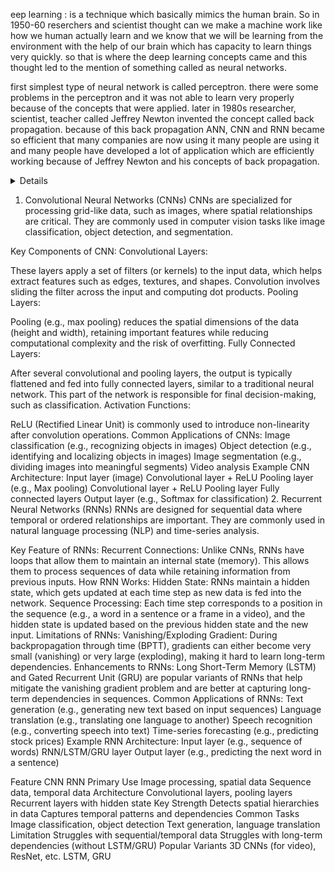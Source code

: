eep learning : is a technique which basically mimics the human brain. So in 1950-60 reserchers and scientist thought can we make a machine work like how we human actually learn and we know that we will be learning from the environment with the help of our brain which has capacity to learn things very quickly. so that is where the deep learning concepts came and this thought led to the mention of something called as neural networks.

first simplest type of neural network is called perceptron. there were some problems in the perceptron and it was not able to learn very properly because of the concepts that were applied. later in 1980s researcher, scientist, teacher called Jeffrey Newton invented the concept called back propagation. because of this back propagation ANN, CNN and RNN became so efficient that many companies are now using it many people are using it and many people have developed a lot of application which are efficiently working because of Jeffrey Newton and his concepts of back propagation.
<details>
Backpropagation is a fundamental algorithm used in the training of neural networks, especially in deep learning models. It works by calculating the gradient of the loss function (the difference between predicted and actual values) with respect to the weights of the network and adjusting those weights to minimize the loss.

How Backpropagation Works:
Forward Pass:

Input data passes through the neural network layer by layer.
The output is computed based on the current weights and biases.
Loss Calculation:

The difference between the predicted output and the actual (true) output is computed using a loss function (e.g., Mean Squared Error for regression, Cross-Entropy for classification).
Backward Pass (Backpropagation):

The error is propagated back through the network, layer by layer, in reverse order.
Gradients of the loss function with respect to each weight are calculated using the chain rule of calculus.
Each weight is updated by a small step in the direction that reduces the loss, usually using a technique like gradient descent.
Weight Update:

The weights are adjusted to reduce the error.
This process continues iteratively over many cycles (epochs), and over time, the model improves its accuracy by minimizing the loss.
Key Concepts:
Activation Function: This function (like ReLU, Sigmoid, or Tanh) introduces non-linearity into the network and is essential for learning complex patterns.
Gradient Descent: A common optimization algorithm used in backpropagation to minimize the loss function. Variations like stochastic gradient descent (SGD), mini-batch gradient descent, and Adam are used to improve performance.
Learning Rate: A hyperparameter that controls how much to adjust the weights with each iteration.
</details>

1. Convolutional Neural Networks (CNNs)
CNNs are specialized for processing grid-like data, such as images, where spatial relationships are critical. They are commonly used in computer vision tasks like image classification, object detection, and segmentation.

Key Components of CNN:
Convolutional Layers:

These layers apply a set of filters (or kernels) to the input data, which helps extract features such as edges, textures, and shapes.
Convolution involves sliding the filter across the input and computing dot products.
Pooling Layers:

Pooling (e.g., max pooling) reduces the spatial dimensions of the data (height and width), retaining important features while reducing computational complexity and the risk of overfitting.
Fully Connected Layers:

After several convolutional and pooling layers, the output is typically flattened and fed into fully connected layers, similar to a traditional neural network.
This part of the network is responsible for final decision-making, such as classification.
Activation Functions:

ReLU (Rectified Linear Unit) is commonly used to introduce non-linearity after convolution operations.
Common Applications of CNNs:
Image classification (e.g., recognizing objects in images)
Object detection (e.g., identifying and localizing objects in images)
Image segmentation (e.g., dividing images into meaningful segments)
Video analysis
Example CNN Architecture:
Input layer (image)
Convolutional layer + ReLU
Pooling layer (e.g., Max pooling)
Convolutional layer + ReLU
Pooling layer
Fully connected layers
Output layer (e.g., Softmax for classification)
2. Recurrent Neural Networks (RNNs)
RNNs are designed for sequential data where temporal or ordered relationships are important. They are commonly used in natural language processing (NLP) and time-series analysis.

Key Feature of RNNs:
Recurrent Connections: Unlike CNNs, RNNs have loops that allow them to maintain an internal state (memory). This allows them to process sequences of data while retaining information from previous inputs.
How RNN Works:
Hidden State: RNNs maintain a hidden state, which gets updated at each time step as new data is fed into the network.
Sequence Processing: Each time step corresponds to a position in the sequence (e.g., a word in a sentence or a frame in a video), and the hidden state is updated based on the previous hidden state and the new input.
Limitations of RNNs:
Vanishing/Exploding Gradient: During backpropagation through time (BPTT), gradients can either become very small (vanishing) or very large (exploding), making it hard to learn long-term dependencies.
Enhancements to RNNs:
Long Short-Term Memory (LSTM) and Gated Recurrent Unit (GRU) are popular variants of RNNs that help mitigate the vanishing gradient problem and are better at capturing long-term dependencies in sequences.
Common Applications of RNNs:
Text generation (e.g., generating new text based on input sequences)
Language translation (e.g., translating one language to another)
Speech recognition (e.g., converting speech into text)
Time-series forecasting (e.g., predicting stock prices)
Example RNN Architecture:
Input layer (e.g., sequence of words)
RNN/LSTM/GRU layer
Output layer (e.g., predicting the next word in a sentence)
<table>
  Feature	CNN	RNN
Primary Use	Image processing, spatial data	Sequence data, temporal data
Architecture	Convolutional layers, pooling layers	Recurrent layers with hidden state
Key Strength	Detects spatial hierarchies in data	Captures temporal patterns and dependencies
Common Tasks	Image classification, object detection	Text generation, language translation
Limitation	Struggles with sequential/temporal data	Struggles with long-term dependencies (without LSTM/GRU)
Popular Variants	3D CNNs (for video), ResNet, etc.	LSTM, GRU
</table>
